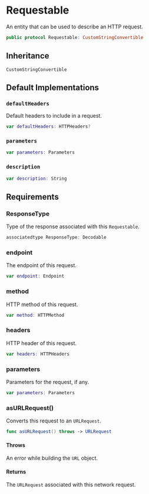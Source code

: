# Requestable

An entity that can be used to describe an HTTP request.

``` swift
public protocol Requestable: CustomStringConvertible 
```

## Inheritance

`CustomStringConvertible`

## Default Implementations

### `defaultHeaders`

Default headers to include in a request.

``` swift
var defaultHeaders: HTTPHeaders? 
```

### `parameters`

``` swift
var parameters: Parameters 
```

### `description`

``` swift
var description: String 
```

## Requirements

### ResponseType

Type of the response associated with this `Requestable`.

``` swift
associatedtype ResponseType: Decodable
```

### endpoint

The endpoint of this request.

``` swift
var endpoint: Endpoint 
```

### method

HTTP method of this request.

``` swift
var method: HTTPMethod 
```

### headers

HTTP header of this request.

``` swift
var headers: HTTPHeaders 
```

### parameters

Parameters for the request, if any.

``` swift
var parameters: Parameters 
```

> 

### asURLRequest()

Converts this request to an `URLRequest`.

``` swift
func asURLRequest() throws -> URLRequest
```

#### Throws

An error while building the `URL` object.

#### Returns

The `URLRequest` associated with this network request.
